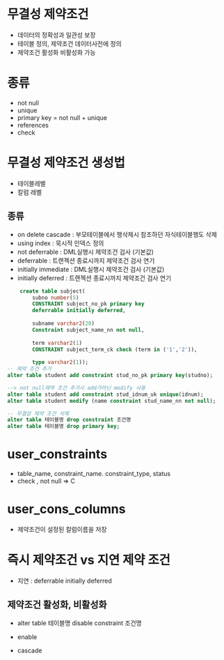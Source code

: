 # 무결성 제약조건
- 데이터의 정확성과 일관성 보장
- 테이블 정의, 제약조건 데이터사전에 정의
- 제약조건 활성화 비활성화 가능

# 종류
- not null
- unique
- primary key = not null + unique
- references
- check


# 무결성 제약조건 생성법
- 테이블레벨
- 칼럼 레벨

## 종류
- on delete cascade : 부모테이블에서 행삭제시 참조하던 자식테이블행도 삭제
- using index : 묵시적 인덱스 정의
- not deferrable : DML실행시 제약조건 검사 (기본값)
- deferrable : 트랜젝션 종료시까지 제약조건 검사 연기
- initially immediate :  DML실행시 제약조건 검사 (기본값)
- initially deferred : 트랜젝션 종료시까지 제약조건 검사 연기


```sql
    create table subject(
        subno number(5)
        CONSTRAINT subject_no_pk primary key
        deferrable initially deferred,
        
        subname varchar2(20)
        Constraint subject_name_nn not null,
        
        term varchar2(1)
        CONSTRAINT subject_term_ck check (term in ('1','2')),
        
        type varchar2(1));
-- 제약 조건 추가
alter table student add constraint stud_no_pk primary key(studno);    

--> not null제약 조건 추가시 add가아닌 modify 사용
alter table student add constraint stud_idnum_uk unique(idnum);
alter table student modify (name constraint stud_name_nn not null);

-- 무결성 제약 조건 삭제
alter table 테이블명 drop constraint 조건명
alter table 테이블명 drop primary key;
```

# user_constraints  
- table_name, constraint_name. constraint_type, status
- check , not null => C

# user_cons_columns
- 제약조건이 설정된 칼럼이름을 저장


# 즉시 제약조건 vs 지연 제약 조건
- 지연 : deferrable initially deferred

## 제약조건 활성화, 비활성화
- alter table 테이블명 disable constraint 조건명
- enable

- cascade
